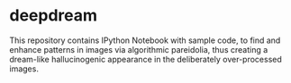 # deepdream
This repository contains IPython Notebook with sample code, to find and enhance patterns in images via algorithmic pareidolia, thus creating a dream-like hallucinogenic appearance in the deliberately over-processed images. 
